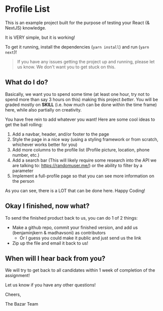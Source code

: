 # Profile List

This is an example project built for the purpose of testing your React (& NextJS) knowledge.

It is VERY simple, but it is working!

To get it running, install the dependencies (`yarn install`) and run (`yarn next`)!

> If you have any issues getting the project up and running, please let us know. We don't want you to get stuck on this.

## What do I do?

Basically, we want you to spend some time (at least one hour, try not to spend more than say 3 hours on this) making this project _better_. You will be graded mostly on __SKILL__ (i.e. how much can be done within the time frame) here, while also partially on creativity.

You have free rein to add whatever you want! Here are some cool ideas to get the ball rolling:

1. Add a navbar, header, and/or footer to the page
2. Style the page in a nice way (using a styling framework or from scratch, whichever works better for you)
3. Add more columns to the profile list (Profile picture, location, phone number, etc.)
4. Add a search bar (This will likely require some research into the API we are talking to: https://randomuser.me/) or the ability to filter by a parameter
5. Implement a full-profile page so that you can see more information on the person

As you can see, there is a LOT that can be done here. Happy Coding!

## Okay I finished, now what?

To send the finished product back to us, you can do 1 of 2 things:
- Make a github repo, commit your finished version, and add us (benjaminjkern & madhavsoni) as contributors
    - Or I guess you could make it public and just send us the link
- Zip up the file and email it back to us!

## When will I hear back from you?

We will try to get back to all candidates within 1 week of completion of the assignment!

Let us know if you have any other questions!

Cheers,

The Bazar Team